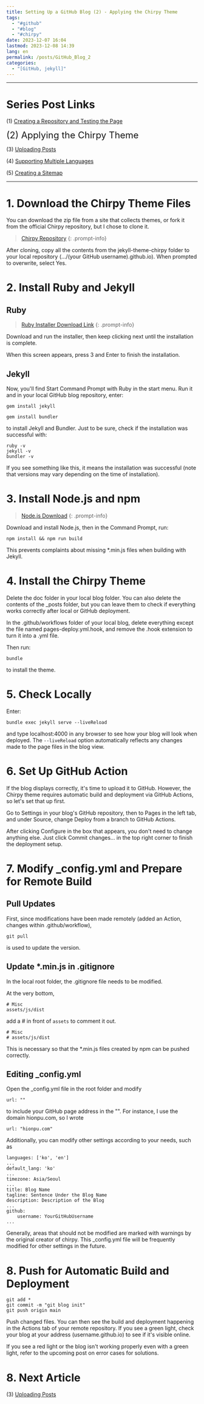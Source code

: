 ```yaml
---
title: Setting Up a GitHub Blog (2) - Applying the Chirpy Theme
tags:
  - "#github"
  - "#blog"
  - "#chirpy"
date: 2023-12-07 16:04
lastmod: 2023-12-08 14:39
lang: en
permalink: /posts/GitHub_Blog_2
categories:
  - "[GitHub, jekyll]"
---
```


---
# Series Post Links
(1) [Creating a Repository and Testing the Page](https://hionpu.com/posts/Github_blog_1) 

<font size = "5">(2) Applying the Chirpy Theme </font >

(3) [Uploading Posts](https://hionpu.com/posts/Github_blog_3) 

(4) [Supporting Multiple Languages](https://hionpu.com/posts/Github_blog_4) 

(5) [Creating a Sitemap](https://hionpu.com/posts/Github_blog_5) 

***

# 1. Download the Chirpy Theme Files
You can download the zip file from a site that collects themes, or fork it from the official Chirpy repository, but I chose to clone it.

>[Chirpy Repository](https://github.com/cotes2020/jekyll-theme-chirpy.git) 
{: .prompt-info}

After cloning, copy all the contents from the jekyll-theme-chirpy folder to your local repository (…/(your GitHub username).github.io). When prompted to overwrite, select Yes.

# 2. Install Ruby and Jekyll
## Ruby
>[Ruby Installer Download Link](https://rubyinstaller.org/downloads/)
{: .prompt-info}

Download and run the installer, then keep clicking next until the installation is complete.

When this screen appears, press 3 and Enter to finish the installation.

## Jekyll
Now, you'll find Start Command Prompt with Ruby in the start menu. Run it and in your local GitHub blog repository, enter:

```shell
gem install jekyll
```

```shell
gem install bundler
```
to install Jekyll and Bundler. Just to be sure, check if the installation was successful with:
```shell
ruby -v
jekyll -v
bundler -v
```

If you see something like this, it means the installation was successful (note that versions may vary depending on the time of installation).

# 3. Install Node.js and npm
>[Node.js Download](https://nodejs.org/en/)
{: .prompt-info}

Download and install Node.js, then in the Command Prompt, run:

```shell
npm install && npm run build
```

This prevents complaints about missing \*.min.js files when building with Jekyll.

# 4. Install the Chirpy Theme
Delete the doc folder in your local blog folder. You can also delete the contents of the _posts folder, but you can leave them to check if everything works correctly after local or GitHub deployment.

In the .github/workflows folder of your local blog, delete everything except the file named pages-deploy.yml.hook, and remove the .hook extension to turn it into a .yml file.

Then run:
```shell
bundle
```
to install the theme.

# 5. Check Locally
Enter:
```shell
bundle exec jekyll serve --liveReload
```
and type localhost:4000 in any browser to see how your blog will look when deployed. The `--liveReload` option automatically reflects any changes made to the page files in the blog view.

# 6. Set Up GitHub Action
If the blog displays correctly, it's time to upload it to GitHub. However, the Chirpy theme requires automatic build and deployment via GitHub Actions, so let's set that up first.

Go to Settings in your blog's GitHub repository, then to Pages in the left tab, and under Source, change Deploy from a branch to GitHub Actions.

After clicking Configure in the box that appears, you don't need to change anything else. Just click Commit changes… in the top right corner to finish the deployment setup.

# 7. Modify \_config.yml and Prepare for Remote Build

## Pull Updates
First, since modifications have been made remotely (added an Action, changes within .github/workflow), 
``` shell
git pull
```
is used to update the version.

## Update \*.min.js in .gitignore
In the local root folder, the .gitignore file needs to be modified.

At the very bottom, 
```shell
# Misc
assets/js/dist
```
add a # in front of `assets` to comment it out.

```shell
# Misc
# assets/js/dist
```
This is necessary so that the \*.min.js files created by npm can be pushed correctly.

## Editing \_config.yml
Open the \_config.yml file in the root folder and modify 
```shell
url: ""
```
to include your GitHub page address in the "". For instance, I use the domain hionpu.com, so I wrote
```shell
url: "hionpu.com"
```
Additionally, you can modify other settings according to your needs, such as
```shell
languages: ['ko', 'en']
...
default_lang: 'ko'
...
timezone: Asia/Seoul
...
title: Blog Name
tagline: Sentence Under the Blog Name
description: Description of the Blog
...
github:
	username: YourGitHubUsername
...
```
Generally, areas that should not be modified are marked with warnings by the original creator of chirpy. This \_config.yml file will be frequently modified for other settings in the future.
# 8. Push for Automatic Build and Deployment
```shell
git add *
git commit -m "git blog init"
git push origin main
```
Push changed files. You can then see the build and deployment happening in the Actions tab of your remote repository. If you see a green light, check your blog at your address (username.github.io) to see if it's visible online.

If you see a red light or the blog isn't working properly even with a green light, refer to the upcoming post on error cases for solutions.

# 8. Next Article
(3) [Uploading Posts](https://hionpu.com/posts/Github_blog_3) 
